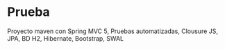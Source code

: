 # Prueba
Proyecto maven con Spring MVC 5, Pruebas automatizadas, Clousure JS, JPA, BD H2, Hibernate, Bootstrap, SWAL
